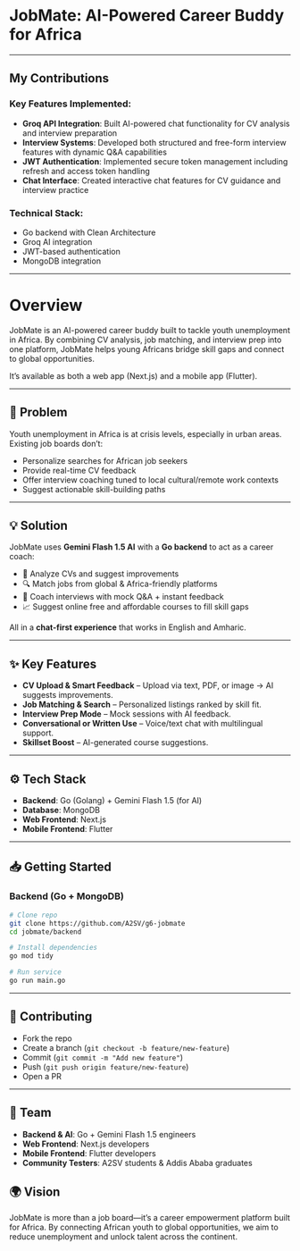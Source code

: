 # JobMate: AI-Powered Career Buddy for Africa
---
## My Contributions

### Key Features Implemented:
- **Groq API Integration**: Built AI-powered chat functionality for CV analysis and interview preparation
- **Interview Systems**: Developed both structured and free-form interview features with dynamic Q&A capabilities
- **JWT Authentication**: Implemented secure token management including refresh and access token handling
- **Chat Interface**: Created interactive chat features for CV guidance and interview practice

### Technical Stack:
- Go backend with Clean Architecture
- Groq AI integration
- JWT-based authentication
- MongoDB integration
  
---
# Overview
JobMate is an AI-powered career buddy built to tackle youth unemployment in Africa. By combining CV analysis, job matching, and interview prep into one platform, JobMate helps young Africans bridge skill gaps and connect to global opportunities.

It’s available as both a web app (Next.js) and a mobile app (Flutter).

---
## 🚀 Problem

Youth unemployment in Africa is at crisis levels, especially in urban areas. Existing job boards don’t:

- Personalize searches for African job seekers  
- Provide real-time CV feedback  
- Offer interview coaching tuned to local cultural/remote work contexts  
- Suggest actionable skill-building paths  

---

## 💡 Solution

JobMate uses **Gemini Flash 1.5 AI** with a **Go backend** to act as a career coach:

- 📄 Analyze CVs and suggest improvements  
- 🔍 Match jobs from global & Africa-friendly platforms  
- 🎤 Coach interviews with mock Q&A + instant feedback  
- 📈 Suggest online free and affordable courses to fill skill gaps  

All in a **chat-first experience** that works in English and Amharic.  

---

## ✨ Key Features

- **CV Upload & Smart Feedback** – Upload via text, PDF, or image → AI suggests improvements.  
- **Job Matching & Search** – Personalized listings ranked by skill fit.  
- **Interview Prep Mode** – Mock sessions with AI feedback.  
- **Conversational or Written Use** – Voice/text chat with multilingual support.  
- **Skillset Boost** – AI-generated course suggestions.  

---

## ⚙️ Tech Stack

- **Backend**: Go (Golang) + Gemini Flash 1.5 (for AI)  
- **Database**: MongoDB  
- **Web Frontend**: Next.js  
- **Mobile Frontend**: Flutter  

---

## 📥 Getting Started

### Backend (Go + MongoDB)

```bash
# Clone repo
git clone https://github.com/A2SV/g6-jobmate
cd jobmate/backend

# Install dependencies
go mod tidy

# Run service
go run main.go
```

---

## 🤝 Contributing

- Fork the repo  
- Create a branch (`git checkout -b feature/new-feature`)  
- Commit (`git commit -m "Add new feature"`)  
- Push (`git push origin feature/new-feature`)  
- Open a PR  

---

## 👥 Team

- **Backend & AI**: Go + Gemini Flash 1.5 engineers  
- **Web Frontend**: Next.js developers  
- **Mobile Frontend**: Flutter developers  
- **Community Testers**: A2SV students & Addis Ababa graduates

## 🌍 Vision

JobMate is more than a job board—it’s a career empowerment platform built for Africa. By connecting African youth to global opportunities, we aim to reduce unemployment and unlock talent across the continent.

